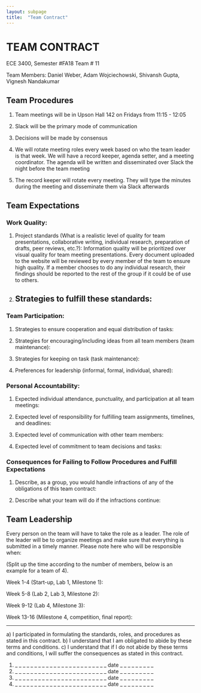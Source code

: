 ```yaml
---
layout: subpage
title:  "Team Contract"
---
```


# TEAM CONTRACT

ECE 3400, Semester #FA18 Team # 11

Team Members: Daniel Weber, Adam Wojciechowski, Shivansh Gupta, Vignesh Nandakumar

## Team Procedures

1. Team meetings will be in Upson Hall 142 on Fridays from 11:15 - 12:05

2. Slack will be the primary mode of communication

3. Decisions will be made by consensus

4. We will rotate meeting roles every week based on who the team leader is that week. We will have a record keeper, agenda setter, and a meeting coordinator. The agenda will be written and disseminated over Slack the night before the team meeting

5. The record keeper will rotate every meeting. They will type the minutes during the meeting and disseminate them via Slack afterwards

## Team Expectations

### Work Quality:

1. Project standards (What is a realistic level of quality for team presentations, collaborative writing, individual research, preparation of drafts, peer reviews, etc.?):
  Information quality will be prioritized over visual quality for team meeting presentations. Every document uploaded to the website will be reviewed by every member of the team to ensure high quality. If a member chooses to do any individual research, their findings should be reported to the rest of the group if it could be of use to others. 

2. Strategies to fulfill these standards:
    - 

### Team Participation:

1. Strategies to ensure cooperation and equal distribution of tasks:

2. Strategies for encouraging/including ideas from all team members (team maintenance):

3. Strategies for keeping on task (task maintenance):

4. Preferences for leadership (informal, formal, individual, shared):

### Personal Accountability:

1. Expected individual attendance, punctuality, and participation at all team meetings:

2. Expected level of responsibility for fulfilling team assignments, timelines, and deadlines:

3. Expected level of communication with other team members:

4. Expected level of commitment to team decisions and tasks:

### Consequences for Failing to Follow Procedures and Fulfill Expectations

1. Describe, as a group, you would handle infractions of any of the obligations of this team contract:

2. Describe what your team will do if the infractions continue:

## Team Leadership

Every person on the team will have to take the role as a leader. The role of the leader will be to organize meetings and make sure that everything is submitted in a timely manner. Please note here who will be responsible when:

(Split up the time according to the number of members, below is an example for a team of 4).

Week 1-4 (Start-up, Lab 1, Milestone 1):

Week 5-8 (Lab 2, Lab 3, Milestone 2):

Week 9-12 (Lab 4, Milestone 3):

Week 13-16 (Milestone 4, competition, final report):

---

a) I participated in formulating the standards, roles, and procedures as stated in this contract.
b) I understand that I am obligated to abide by these terms and conditions. 
c) I understand that if I do not abide by these terms and conditions, I will suffer the consequences as stated in this contract.

1) _ _ _ _ _ _ _ _ _ _ _ _ _ _ _ _ _ _ _ _ _ _ _ _ date _ _ _ _ _ _ _ _ _ 
2) _ _ _ _ _ _ _ _ _ _ _ _ _ _ _ _ _ _ _ _ _ _ _ _ date _ _ _ _ _ _ _ _ _ 
3) _ _ _ _ _ _ _ _ _ _ _ _ _ _ _ _ _ _ _ _ _ _ _ _ date _ _ _ _ _ _ _ _ _ 
4) _ _ _ _ _ _ _ _ _ _ _ _ _ _ _ _ _ _ _ _ _ _ _ _ date _ _ _ _ _ _ _ _ _ 
